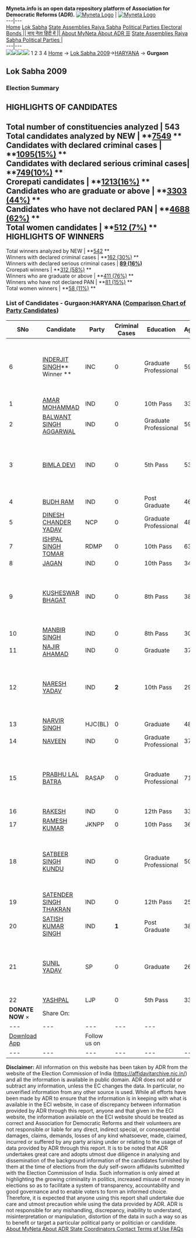 **Myneta.info is an open data repository platform of Association for Democratic Reforms (ADR).**
[![Myneta Logo](https://www.myneta.info/lib/img/myneta-logo.png)](https://www.myneta.info/) | [![Myneta Logo](https://www.myneta.info/lib/img/adr-logo.png)](https://adrindia.org)  
---|---  
[Home](https://www.myneta.info/) [Lok Sabha](https://www.myneta.info/#ls "Lok Sabha") [ State Assemblies ](https://www.myneta.info/#sa "State Assemblies") [Rajya Sabha](https://www.myneta.info/#rs "Rajya Sabha") [Political Parties ](https://www.myneta.info/party "Political Parties") [ Electoral Bonds ](https://www.myneta.info/electoral_bonds "Electoral Bonds") [ || माय नेता हिंदी में || ](https://translate.google.co.in/translate?prev=hp&hl=en&js=y&u=www.myneta.info&sl=en&tl=hi&history_state0=) [ About MyNeta ](https://adrindia.org/content/about-myneta) [ About ADR ](https://adrindia.org/about-adr/who-we-are) [☰](javascript:void\(0\))
[ State Assemblies ](https://www.myneta.info/#sa "State Assemblies") [ Rajya Sabha ](https://www.myneta.info/#rs "Rajya Sabha") [ Political Parties ](https://www.myneta.info/party "Political Parties")
|   
---|---  
![](https://www.myneta.info/lib/img/banner/banner-1.png)![](https://www.myneta.info/lib/img/banner/banner-2.png)![](https://www.myneta.info/lib/img/banner/banner-3.png)![](https://www.myneta.info/lib/img/banner/banner-4.png)
1  2  3  4 
[Home](https://www.myneta.info/) → [Lok Sabha 2009](https://www.myneta.info/ls2009/)→[HARYANA](https://www.myneta.info/ls2009/index.php?action=show_constituencies&state_id=7) → **Gurgaon**
### 
## Lok Sabha 2009
###  Election Summary 
HIGHLIGHTS OF CANDIDATES  
---  
Total number of constituencies analyzed |  543   
Total candidates analyzed by NEW | **[7549](https://www.myneta.info/ls2009/index.php?action=summary&subAction=candidates_analyzed&sort=candidate#summary) **  
Candidates with declared criminal cases | **[1095(15%)](https://www.myneta.info/ls2009/index.php?action=summary&subAction=crime&sort=candidate#summary) **  
Candidates with declared serious criminal cases| **[749(10%)](https://www.myneta.info/ls2009/index.php?action=summary&subAction=serious_crime&sort=candidate#summary) **  
Crorepati candidates | **[1213(16%)](https://www.myneta.info/ls2009/index.php?action=summary&subAction=crorepati&sort=candidate#summary) **  
Candidates who are graduate or above | **[3303 (44%)](https://www.myneta.info/ls2009/index.php?action=summary&subAction=education&sort=candidate#summary) **  
Candidates who have not declared PAN | **[4688 (62%)](https://www.myneta.info/ls2009/index.php?action=summary&subAction=without_pan&sort=candidate#summary) **  
Total women candidates | **[512 (7%)](https://www.myneta.info/ls2009/index.php?action=summary&subAction=women_candidate&sort=candidate#summary) **  
HIGHLIGHTS OF WINNERS  
---  
Total winners analyzed by NEW | **[542](https://www.myneta.info/ls2009/index.php?action=summary&subAction=winner_analyzed&sort=candidate#summary) **  
Winners with declared criminal cases | **[162 (30%)](https://www.myneta.info/ls2009/index.php?action=summary&subAction=winner_crime&sort=candidate#summary) **  
Winners with declared serious criminal cases | **[89 (16%)](https://www.myneta.info/ls2009/index.php?action=summary&subAction=winner_serious_crime&sort=candidate#summary)**  
Crorepati winners | **[312 (58%)](https://www.myneta.info/ls2009/index.php?action=summary&subAction=winner_crorepati&sort=candidate#summary) **  
Winners who are graduate or above | **[411 (76%)](https://www.myneta.info/ls2009/index.php?action=summary&subAction=winner_education&sort=candidate#summary) **  
Winners who have not declared PAN | **[81 (15%)](https://www.myneta.info/ls2009/index.php?action=summary&subAction=winner_without_pan&sort=candidate#summary) **  
Total women winners | **[58 (11%)](https://www.myneta.info/ls2009/index.php?action=summary&subAction=winner_women&sort=candidate#summary) **  
### List of Candidates - Gurgaon:HARYANA ([Comparison Chart of Party Candidates](https://www.myneta.info/ls2009/comparisonchart.php?constituency_id=384))
SNo | Candidate| Party| Criminal Cases| Education| Age| Total Assets| Liabilities  
---|---|---|---|---|---|---|---  
6  | [INDERJIT SINGH](https://www.myneta.info/ls2009/candidate.php?candidate_id=6699)** Winner ** | INC | 0 | Graduate Professional| 59 | ![](https://myneta.info/image_v2.php?myneta_folder=ls2009&candidate_id=6699&col=ta) | ![](https://myneta.info/image_v2.php?myneta_folder=ls2009&candidate_id=6699&col=lia)  
1  | [AMAR MOHAMMAD](https://www.myneta.info/ls2009/candidate.php?candidate_id=6718) | IND | 0 | 10th Pass| 33 | Rs 11,25,000 ~ 11 Lacs+ | Rs 90,000 ~ 90 Thou+  
2  | [BALWANT SINGH AGGARWAL](https://www.myneta.info/ls2009/candidate.php?candidate_id=6705) | IND | 0 | Graduate Professional| 59 | Rs 3,60,51,000 ~ 3 Crore+ | Rs 0 ~   
3  | [BIMLA DEVI](https://www.myneta.info/ls2009/candidate.php?candidate_id=6702) | IND | 0 | 5th Pass| 53 | ![](https://myneta.info/image_v2.php?myneta_folder=ls2009&candidate_id=6702&col=ta) | ![](https://myneta.info/image_v2.php?myneta_folder=ls2009&candidate_id=6702&col=lia)  
4  | [BUDH RAM](https://www.myneta.info/ls2009/candidate.php?candidate_id=6703) | IND | 0 | Post Graduate| 46 | Rs 12,64,855 ~ 12 Lacs+ | Rs 0 ~   
5  | [DINESH CHANDER YADAV](https://www.myneta.info/ls2009/candidate.php?candidate_id=6715) | NCP | 0 | Graduate Professional| 48 | Rs 63,30,000 ~ 63 Lacs+ | Rs 0 ~   
7  | [ISHPAL SINGH TOMAR](https://www.myneta.info/ls2009/candidate.php?candidate_id=6720) | RDMP | 0 | 10th Pass| 63 | Rs 4,67,600 ~ 4 Lacs+ | Rs 0 ~   
8  | [JAGAN](https://www.myneta.info/ls2009/candidate.php?candidate_id=6723) | IND | 0 | 10th Pass| 34 | Rs 26,00,000 ~ 26 Lacs+ | Rs 0 ~   
9  | [KUSHESWAR BHAGAT](https://www.myneta.info/ls2009/candidate.php?candidate_id=6701) | IND | 0 | 8th Pass| 38 | ![](https://myneta.info/image_v2.php?myneta_folder=ls2009&candidate_id=6701&col=ta) | ![](https://myneta.info/image_v2.php?myneta_folder=ls2009&candidate_id=6701&col=lia)  
10  | [MANBIR SINGH](https://www.myneta.info/ls2009/candidate.php?candidate_id=6714) | IND | 0 | 8th Pass| 30 | Rs 1,92,80,500 ~ 1 Crore+ | Rs 4,00,000 ~ 4 Lacs+  
11  | [NAJIR AHAMAD](https://www.myneta.info/ls2009/candidate.php?candidate_id=6721) | IND | 0 | Graduate| 37 | Rs 16,24,386 ~ 16 Lacs+ | Rs 0 ~   
12  | [NARESH YADAV](https://www.myneta.info/ls2009/candidate.php?candidate_id=6729) | IND | **2** | 10th Pass| 29 | ![](https://myneta.info/image_v2.php?myneta_folder=ls2009&candidate_id=6729&col=ta) | ![](https://myneta.info/image_v2.php?myneta_folder=ls2009&candidate_id=6729&col=lia)  
13  | [NARVIR SINGH](https://www.myneta.info/ls2009/candidate.php?candidate_id=6708) | HJC(BL) | 0 | Graduate| 48 | Rs 19,84,87,305 ~ 19 Crore+ | Rs 0 ~   
14  | [NAVEEN](https://www.myneta.info/ls2009/candidate.php?candidate_id=6722) | IND | 0 | Graduate Professional| 37 | Rs 51,00,000 ~ 51 Lacs+ | Rs 0 ~   
15  | [PRABHU LAL BATRA](https://www.myneta.info/ls2009/candidate.php?candidate_id=6706) | RASAP | 0 | Graduate Professional| 71 | ![](https://myneta.info/image_v2.php?myneta_folder=ls2009&candidate_id=6706&col=ta) | ![](https://myneta.info/image_v2.php?myneta_folder=ls2009&candidate_id=6706&col=lia)  
16  | [RAKESH](https://www.myneta.info/ls2009/candidate.php?candidate_id=6728) | IND | 0 | 12th Pass| 33 | Rs 12,00,000 ~ 12 Lacs+ | Rs 0 ~   
17  | [RAMESH KUMAR](https://www.myneta.info/ls2009/candidate.php?candidate_id=6725) | JKNPP | 0 | 10th Pass| 36 | Rs 6,45,000 ~ 6 Lacs+ | Rs 0 ~   
18  | [SATBEER SINGH KUNDU](https://www.myneta.info/ls2009/candidate.php?candidate_id=6726) | IND | 0 | Graduate Professional| 50 | ![](https://myneta.info/image_v2.php?myneta_folder=ls2009&candidate_id=6726&col=ta) | ![](https://myneta.info/image_v2.php?myneta_folder=ls2009&candidate_id=6726&col=lia)  
19  | [SATENDER SINGH THAKRAN](https://www.myneta.info/ls2009/candidate.php?candidate_id=6713) | IND | 0 | 12th Pass| 25 | Rs 34,820 ~ 34 Thou+ | Rs 0 ~   
20  | [SATISH KUMAR SINGH](https://www.myneta.info/ls2009/candidate.php?candidate_id=6704) | IND | **1** | Post Graduate| 38 | Rs 57,05,000 ~ 57 Lacs+ | Rs 6,88,000 ~ 6 Lacs+  
21  | [SUNIL YADAV](https://www.myneta.info/ls2009/candidate.php?candidate_id=6707) | SP | 0 | Graduate| 26 | ![](https://myneta.info/image_v2.php?myneta_folder=ls2009&candidate_id=6707&col=ta) | ![](https://myneta.info/image_v2.php?myneta_folder=ls2009&candidate_id=6707&col=lia)  
22  | [YASHPAL](https://www.myneta.info/ls2009/candidate.php?candidate_id=6716) | LJP | 0 | 5th Pass| 33 | Rs 11,47,300 ~ 11 Lacs+ | Rs 0 ~   
|  **DONATE NOW** × |  Share On:  | [](https://api.whatsapp.com/send?text=https%3A%2F%2Fmyneta.info%2Fpunjab2022%2Findex.php%3Faction%3Dshow_constituencies%26state_id%3D19) | [](https://www.facebook.com/sharer/sharer.php?u=https%3A%2F%2Fmyneta.info%2Fpunjab2022%2Findex.php%3Faction%3Dshow_constituencies%26state_id%3D19) | [](https://twitter.com/share?url=https%3A%2F%2Fmyneta.info%2Fpunjab2022%2Findex.php%3Faction%3Dshow_constituencies%26state_id%3D19)  
---|---|---|---|---  
| [ Download App ](https://play.google.com/store/apps/details?id=com.webrosoft.myneta1&pcampaignid=pcampaignidMKT-Other-global-all-co-prtnr-py-PartBadge-Mar2515-1) | [](https://play.google.com/store/apps/details?id=com.webrosoft.myneta1&pcampaignid=pcampaignidMKT-Other-global-all-co-prtnr-py-PartBadge-Mar2515-1) |  Follow us on  | [](https://www.facebook.com/adrindia.org/) | [](https://twitter.com/adrspeaks) | [](https://groups.google.com/g/national-election-watch?hl=en&pli=1) | [](https://www.instagram.com/adrspeaks/) | [](https://www.youtube.com/user/adrspeaks) | [](https://sharechat.com/profile/adrspeaks)  
---|---|---|---|---|---|---|---|---  
**Disclaimer:** All information on this website has been taken by ADR from the website of the Election Commission of India (https://affidavitarchive.nic.in/) and all the information is available in public domain. ADR does not add or subtract any information, unless the EC changes the data. In particular, no unverified information from any other source is used. While all efforts have been made by ADR to ensure that the information is in keeping with what is available in the ECI website, in case of discrepancy between information provided by ADR through this report, anyone and that given in the ECI website, the information available on the ECI website should be treated as correct and Association for Democratic Reforms and their volunteers are not responsible or liable for any direct, indirect special, or consequential damages, claims, demands, losses of any kind whatsoever, made, claimed, incurred or suffered by any party arising under or relating to the usage of data provided by ADR through this report. It is to be noted that ADR undertakes great care and adopts utmost due diligence in analysing and dissemination of the background information of the candidates furnished by them at the time of elections from the duly self-sworn affidavits submitted with the Election Commission of India. Such information is only aimed at highlighting the growing criminality in politics, increased misuse of money in elections so as to facilitate a system of transparency, accountability and good governance and to enable voters to form an informed choice. Therefore, it is expected that anyone using this report shall undertake due care and utmost precaution while using the data provided by ADR. ADR is not responsible for any mishandling, discrepancy, inability to understand, misinterpretation or manipulation, distortion of the data in such a way so as to benefit or target a particular political party or politician or candidate. 
[ About MyNeta ](https://adrindia.org/content/about-myneta) [ About ADR ](https://adrindia.org/about-adr/who-we-are) [ State Coordinators ](https://adrindia.org/about-adr/state-coordinators) [ Contact ](https://adrindia.org/contact-us) [ Terms of Use ](https://adrindia.org/content/adr-terms-use) [ FAQs ](https://adrindia.org/content/faqs)
